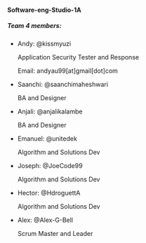 #### Software-eng-Studio-1A


##### Team 4 members: 

* Andy: @kissmyuzi

  Application Security Tester and Response
  
  Email: andyau99[at]gmail[dot]com

* Saanchi: @saanchimaheshwari

  BA and Designer


* Anjali: @anjalikalambe  

  BA and Designer


* Emanuel: @unitedek    

  Algorithm and Solutions Dev


* Joseph: @JoeCode99    

  Algorithm and Solutions Dev


* Hector: @HdroguettA   

  Algorithm and Solutions Dev


* Alex: @Alex-G-Bell    

  Scrum Master and Leader

